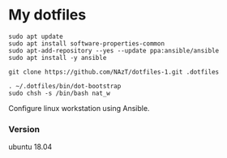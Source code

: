 # My dotfiles

    sudo apt update
    sudo apt install software-properties-common
    sudo apt-add-repository --yes --update ppa:ansible/ansible
    sudo apt install -y ansible

    git clone https://github.com/NAzT/dotfiles-1.git .dotfiles

    . ~/.dotfiles/bin/dot-bootstrap
    sudo chsh -s /bin/bash nat_w

Configure linux workstation using Ansible.

### Version

ubuntu 18.04
